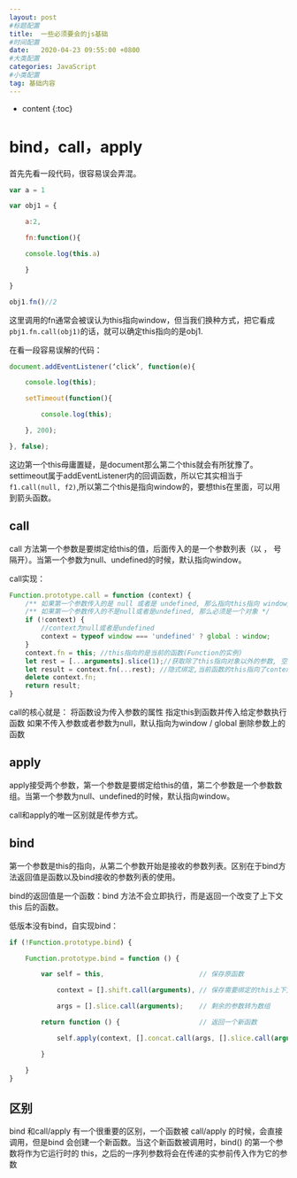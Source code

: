```yaml
---
layout: post
#标题配置
title:  一些必须要会的js基础
#时间配置
date:   2020-04-23 09:55:00 +0800
#大类配置
categories: JavaScript
#小类配置
tag: 基础内容
---
```


* content
{:toc}

bind，call，apply
========
首先先看一段代码，很容易误会弄混。
```js
var a = 1

var obj1 = {

    a:2,

    fn:function(){

    console.log(this.a)

    }

}

obj1.fn()//2    
```
这里调用的fn通常会被误认为this指向window，但当我们换种方式，把它看成`pbj1.fn.call(obj1)`的话，就可以确定this指向的是obj1.

在看一段容易误解的代码：
```js
document.addEventListener(‘click’, function(e){

    console.log(this);

    setTimeout(function(){

        console.log(this);

    }, 200);

}, false);
```

这边第一个this毋庸置疑，是document那么第二个this就会有所犹豫了。
settimeout属于addEventListener内的回调函数，所以它其实相当于`f1.call(null, f2)`,所以第二个this是指向window的，要想this在里面，可以用到箭头函数。

call
------

call 方法第一个参数是要绑定给this的值，后面传入的是一个参数列表（以 ， 号隔开）。当第一个参数为null、undefined的时候，默认指向window。

call实现：
```js
Function.prototype.call = function (context) {
    /** 如果第一个参数传入的是 null 或者是 undefined, 那么指向this指向 window/global */
    /** 如果第一个参数传入的不是null或者是undefined, 那么必须是一个对象 */
    if (!context) {
        //context为null或者是undefined
        context = typeof window === 'undefined' ? global : window;
    }
    context.fn = this; //this指向的是当前的函数(Function的实例)
    let rest = [...arguments].slice(1);//获取除了this指向对象以外的参数, 空数组slice后返回的仍然是空数组
    let result = context.fn(...rest); //隐式绑定,当前函数的this指向了context.
    delete context.fn;
    return result;
}
```

call的核心就是：
将函数设为传入参数的属性
指定this到函数并传入给定参数执行函数
如果不传入参数或者参数为null，默认指向为window / global
删除参数上的函数

apply
------

apply接受两个参数，第一个参数是要绑定给this的值，第二个参数是一个参数数组。当第一个参数为null、undefined的时候，默认指向window。

call和apply的唯一区别就是传参方式。

bind
-----

第一个参数是this的指向，从第二个参数开始是接收的参数列表。区别在于bind方法返回值是函数以及bind接收的参数列表的使用。

bind的返回值是一个函数：bind 方法不会立即执行，而是返回一个改变了上下文 this 后的函数。

低版本没有bind，自实现bind：
```js
if (!Function.prototype.bind) {

    Function.prototype.bind = function () {

        var self = this,                        // 保存原函数

            context = [].shift.call(arguments), // 保存需要绑定的this上下文

            args = [].slice.call(arguments);    // 剩余的参数转为数组

        return function () {                    // 返回一个新函数

            self.apply(context, [].concat.call(args, [].slice.call(arguments)));

        }

    }
}
```

区别
-----

bind 和call/apply 有一个很重要的区别，一个函数被 call/apply 的时候，会直接调用，但是bind 会创建一个新函数。当这个新函数被调用时，bind() 的第一个参数将作为它运行时的 this，之后的一序列参数将会在传递的实参前传入作为它的参数